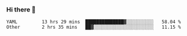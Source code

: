 ### Hi there 👋


<!--START_SECTION:waka-->

```text
YAML         13 hrs 29 mins  ██████████████▓░░░░░░░░░░   58.04 %
Other        2 hrs 35 mins   ██▓░░░░░░░░░░░░░░░░░░░░░░   11.15 %
```

<!--END_SECTION:waka-->

<!--
**ssrahul96/ssrahul96** is a ✨ _special_ ✨ repository because its `README.md` (this file) appears on your GitHub profile.

Here are some ideas to get you started:

- 🔭 I’m currently working on ...
- 🌱 I’m currently learning ...
- 👯 I’m looking to collaborate on ...
- 🤔 I’m looking for help with ...
- 💬 Ask me about ...
- 📫 How to reach me: ...
- 😄 Pronouns: ...
- ⚡ Fun fact: ...
-->
